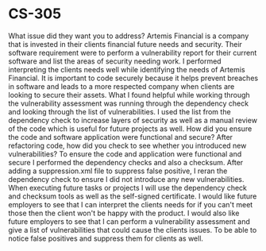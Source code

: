 # CS-305

What issue did they want you to address? Artemis Financial is a company that is invested in their clients financial future needs and security. Their software requirement were to perform a vulnerability report for their current software and list the areas of security needing work.
I performed interpreting the clients needs well while identifying the needs of Artemis Financial. It is important to code securely because it helps prevent breaches in software and leads to a more respected company when clients are looking to secure their assets.
What I found helpful while working through the vulnerability assessment was running through the dependency check and looking through the list of vulnerabilities.
I used the list from the dependency check to increase layers of security as well as a manual review of the code which is useful for future projects as well.
How did you ensure the code and software application were functional and secure? After refactoring code, how did you check to see whether you introduced new vulnerabilities? To ensure the code and application were functional and secure I performed the dependency checks and also a checksum. After adding a suppression.xml file to suppress false positive, I reran the dependency check to ensure I did not introduce any new vulnerabilities.
When executing future tasks or projects I will use the dependency check and checksum tools as well as the self-signed certificate.
I would like future employers to see that I can interpret the clients needs for if you can't meet those then the client won't be happy with the product. I would also like future employers to see that I can perform a vulnerability assessment and give a list of vulnerabilities that could cause the clients issues. To be able to notice false positives and suppress them for clients as well.
